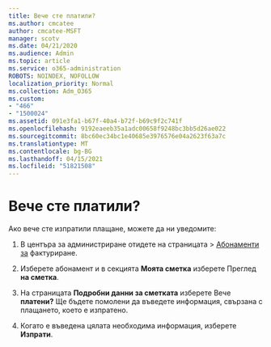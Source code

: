 ```yaml
---
title: Вече сте платили?
ms.author: cmcatee
author: cmcatee-MSFT
manager: scotv
ms.date: 04/21/2020
ms.audience: Admin
ms.topic: article
ms.service: o365-administration
ROBOTS: NOINDEX, NOFOLLOW
localization_priority: Normal
ms.collection: Adm_O365
ms.custom:
- "466"
- "1500024"
ms.assetid: 091e3fa1-b67f-40a4-b72f-b69c9f2c741f
ms.openlocfilehash: 9192eaeeb35a1adc00658f9248bc3bb5d26ae022
ms.sourcegitcommit: 8bc60ec34bc1e40685e3976576e04a2623f63a7c
ms.translationtype: MT
ms.contentlocale: bg-BG
ms.lasthandoff: 04/15/2021
ms.locfileid: "51821508"
---
```

# <a name="already-paid"></a>Вече сте платили?

Ако вече сте изпратили плащане, можете да ни уведомите:
  
1. В центъра за администриране  отидете на страницата \> [Абонаменти за](https://go.microsoft.com/fwlink/p/?linkid=842054) фактуриране.

2. Изберете абонамент и в секцията **Моята сметка** изберете Преглед **на сметка**.

3. На страницата **Подробни данни за сметката** изберете Вече **платени?** Ще бъдете помолени да въведете информация, свързана с плащането, което е изпратено.

4. Когато е въведена цялата необходима информация, изберете **Изпрати**.